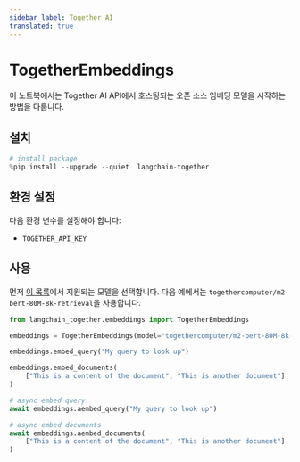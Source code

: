 ```yaml
---
sidebar_label: Together AI
translated: true
---
```


# TogetherEmbeddings

이 노트북에서는 Together AI API에서 호스팅되는 오픈 소스 임베딩 모델을 시작하는 방법을 다룹니다.

## 설치

```python
# install package
%pip install --upgrade --quiet  langchain-together
```

## 환경 설정

다음 환경 변수를 설정해야 합니다:

- `TOGETHER_API_KEY`

## 사용

먼저 [이 목록](https://docs.together.ai/docs/embedding-models)에서 지원되는 모델을 선택합니다. 다음 예에서는 `togethercomputer/m2-bert-80M-8k-retrieval`을 사용합니다.

```python
from langchain_together.embeddings import TogetherEmbeddings

embeddings = TogetherEmbeddings(model="togethercomputer/m2-bert-80M-8k-retrieval")
```

```python
embeddings.embed_query("My query to look up")
```

```python
embeddings.embed_documents(
    ["This is a content of the document", "This is another document"]
)
```

```python
# async embed query
await embeddings.aembed_query("My query to look up")
```

```python
# async embed documents
await embeddings.aembed_documents(
    ["This is a content of the document", "This is another document"]
)
```
